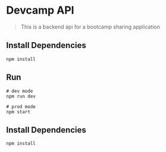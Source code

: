 # Devcamp API

> This is a backend api for a bootcamp sharing application 

## Install Dependencies
```
npm install
```

## Run
```
# dev mode
npm run dev

# prod mode
npm start
```

## Install Dependencies
```
npm install
```